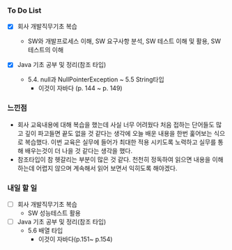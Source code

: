 ### To Do List

- [x] 회사 개발직무기초 복습

  - SW와 개발프로세스 이해, SW 요구사항 분석, SW 테스트 이해 및 활용, SW 테스트의 이해

- [x] Java 기초 공부 및 정리(참조 타입)

  - 5.4. null과 NullPointerException ~ 5.5 String타입
    - 이것이 자바다 (p. 144 ~ p. 149)

  

### 느낀점

- 회사 교육내용에 대해 복습을 했는데 사실 너무 어려웠다 처음 접하는 단어들도 많고 깊이 파고들면 끝도 없을 것 같다는 생각에 오늘 배운 내용을 한번 훑어보는 식으로 복습했다. 이번 교육은 실무에 들어가 최대한 적용 시키도록 노력하고 실무를 통해 배우는것이 더 나을 것 같다는 생각을 했다.
- 참조타입이 참 헷갈리는 부분이 많은 것 같다. 천천히 정독하여 읽으면 내용을 이해하는데 어렵지 않으며 계속해서 읽어 보면서 익히도록 해야겠다.



### 내일 할 일

- [ ] 회사 개발직무기초 복습
  - SW 성능테스트 활용
- [ ] Java 기초 공부 및 정리(참조 타입)
  - 5.6 배열 타입
    - 이것이 자바다(p.151~ p.154)
